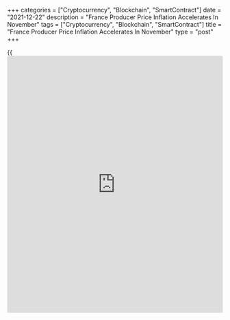 +++
categories = ["Cryptocurrency", "Blockchain", "SmartContract"]
date = "2021-12-22"
description = "France Producer Price Inflation Accelerates In November"
tags = ["Cryptocurrency", "Blockchain", "SmartContract"]
title = "France Producer Price Inflation Accelerates In November"
type = "post"
+++

{{<iframe id="large-banner" src="https://www.bounty.group/#slide=27.0" width="100%" height="600" scrolling="no" style="border: 0px solid rgb(216, 221, 230); border-radius: 3px;">}}

France producer price inflation accelerated on strong energy prices in
November, data from the statistical office Insee showed on Wednesday.

Producer prices surged 17.4 percent annually after rising 15.2 percent
in October. The increase was largely driven by the 98.4 percent surge in
coke and refined petroleum product prices.

On a monthly basis, domestic producer prices grew 3.5 percent in
November, bigger than the 2.9 percent increase in October.

Producer prices for the overall domestic and foreign market logged an
annual growth of 16.3 percent on year after climbing 14.3 percent in
October. These were the highest increases recorded in the available data
since January 1995.

For comments and feedback [contact](https://www.playgroundfx.com/contact/): editorial@rtt[news](https://www.letsplayfx.com/blog/forex-news-website/).com

[Economic News][1]

 **What parts of the world are seeing the best (and worst) economic
performances lately? Click[here][2] to check out our [Econ Scorecard][2]
and find out! See up-to-the-moment [ranking](https://www.playgroundfx.com/blog/crypto-exchange-ranking/)s for the best and worst
performers in [GDP][3], [unemployment rate][4], [inflation][5] and much
more.**

   1. www.rtt[news](https://www.letsplayfx.com/blog/forex-news-website/).com/Content/EconomicNews.aspx
   2. www.rtt[news](https://www.letsplayfx.com/blog/forex-news-website/).com/economic-scorecard/world-rank/PPI/highest-performance.aspx
   3. www.rtt[news](https://www.letsplayfx.com/blog/forex-news-website/).com/economic-scorecard/world-rank/GDP/highest-performance.aspx
   4. www.rtt[news](https://www.letsplayfx.com/blog/forex-news-website/).com/economic-scorecard/world-rank/unemployment-rate/lowest-performance.aspx
   5. www.rtt[news](https://www.letsplayfx.com/blog/forex-news-website/).com/economic-scorecard/world-rank/CPI/highest-performance.aspx